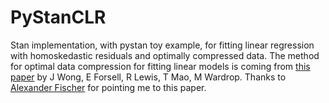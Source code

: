 # PyStanCLR
Stan implementation, with pystan toy example, for fitting linear regression with homoskedastic residuals and optimally compressed data.
The method for optimal data compression for fitting linear models is coming from [this paper](https://arxiv.org/abs/2102.11297v3) by J Wong, E Forsell, R Lewis, T Mao, M Wardrop.
Thanks to [Alexander Fischer](https://github.com/s3alfisc) for pointing me to this paper.
